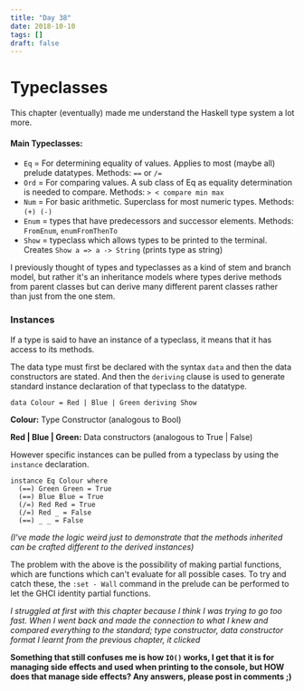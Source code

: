 ```yaml
---
title: "Day 38"
date: 2018-10-10
tags: []
draft: false
---
```


# Typeclasses

This chapter (eventually) made me understand the Haskell type system a lot more.

#### Main Typeclasses:

- `Eq` = For determining equality of values. Applies to most (maybe all) prelude datatypes. Methods: `==` or `/=`
- `Ord` = For comparing values. A sub class of Eq as equality determination is needed to compare. Methods: `> < compare min max`
- `Num` = For basic arithmetic. Superclass for most numeric types. Methods: `(+) (-)`
- `Enum` = types that have predecessors and successor elements. Methods: `FromEnum`, `enumFromThenTo`
- `Show` = typeclass which allows types to be printed to the terminal. Creates `Show a => a -> String` (prints type as string)

I previously thought of types and typeclasses as a kind of stem and branch model, but rather it's an inheritance models where types derive methods from parent classes but can derive many different parent classes rather than just from the one stem.

### Instances

If a type is said to have an instance of a typeclass, it means that it has access to its methods.

The data type must first be declared with the syntax `data` and then the data constructors are stated.
And then the `deriving` clause is used to generate standard instance declaration of that typeclass to the datatype.
```
data Colour = Red | Blue | Green deriving Show
```
**Colour:** Type Constructor (analogous to Bool)

**Red | Blue | Green:** Data constructors (analogous to True | False)

However specific instances can be pulled from a typeclass by using the `instance` declaration.

```
instance Eq Colour where
  (==) Green Green = True
  (==) Blue Blue = True
  (/=) Red Red = True
  (/=) Red _ = False
  (==) _ _ = False
```
*(I've made the logic weird just to demonstrate that the methods inherited can be crafted different to the derived instances)*

The problem with the above is the possibility of making partial functions, which are functions which can't evaluate for all possible cases. To try and catch these, the `:set - Wall` command in the prelude can be performed to let the GHCI identity partial functions.

*I struggled at first with this chapter because I think I was trying to go too fast. When I went back and made the connection to what I knew and compared everything to the standard; type constructor, data constructor format I learnt from the previous chapter, it clicked*

**Something that still confuses me is how `IO()` works, I get that it is for managing side effects and used when printing to the console, but HOW does that manage side effects? Any answers, please post in comments ;)**
